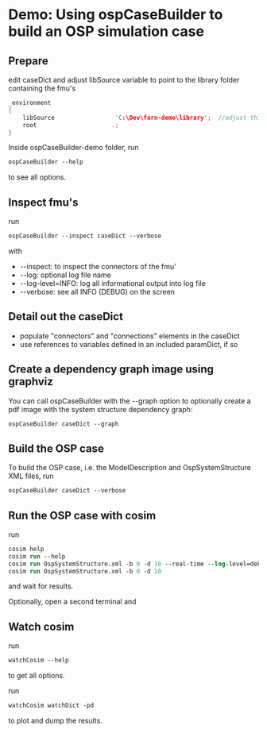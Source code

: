 #  Demo: Using ospCaseBuilder to build an OSP simulation case

## Prepare

edit caseDict and adjust libSource variable to point to the library folder containing the fmu's

~~~cpp
_environment
{
    libSource                 'C:\Dev\farn-demo\library';  //adjust this path to point to the library folder containing the fmu's
    root                     .;
}
~~~

Inside ospCaseBuilder-demo folder, run

~~~ps
ospCaseBuilder --help
~~~

to see all options.


## Inspect fmu's

run

~~~ps
ospCaseBuilder --inspect caseDict --verbose
~~~

with
* --inspect: to inspect the connectors of the fmu'
* --log: optional log file name
* --log-level=INFO: log all informational output into log file
* --verbose: see all INFO (DEBUG) on the screen


## Detail out the caseDict
* populate "connectors" and "connections" elements in the caseDict
* use references to variables defined in an included paramDict, if so


## Create a dependency graph image using graphviz

You can call ospCaseBuilder with the --graph option to optionally create a pdf image with the system structure dependency graph:

~~~ps
ospCaseBuilder caseDict --graph
~~~


## Build the OSP case

To build the OSP case, i.e. the ModelDescription and OspSystemStructure XML files, run

~~~ps
ospCaseBuilder caseDict --verbose
~~~


## Run the OSP case with cosim
run

~~~ps
cosim help
cosim run --help
cosim run OspSystemStructure.xml -b 0 -d 10 --real-time --log-level=debug
cosim run OspSystemStructure.xml -b 0 -d 10
~~~

and wait for results.

Optionally, open a second terminal and

## Watch cosim
run

~~~ps
watchCosim --help
~~~

to get all options.

run

~~~ps
watchCosim watchDict -pd
~~~

to plot and dump the results.